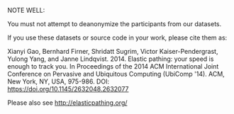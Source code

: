 NOTE WELL:

You must not attempt to deanonymize the participants from our datasets.

If you use these datasets or source code in your work, please cite them as:

Xianyi Gao, Bernhard Firner, Shridatt Sugrim, Victor Kaiser-Pendergrast, Yulong Yang, and Janne Lindqvist. 2014. Elastic pathing: your speed is enough to track you. In Proceedings of the 2014 ACM International Joint Conference on Pervasive and Ubiquitous Computing (UbiComp '14). ACM, New York, NY, USA, 975-986. DOI: https://doi.org/10.1145/2632048.2632077

Please also see http://elasticpathing.org/
